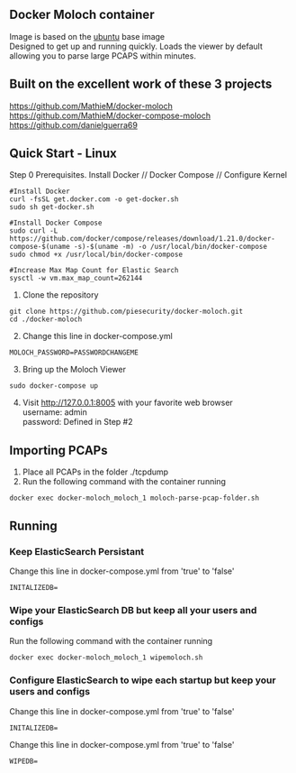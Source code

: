 
## Docker Moloch container

Image is based on the [ubuntu](https://registry.hub.docker.com/u/ubuntu/) base image  
Designed to get up and running quickly. Loads the viewer by default allowing you to parse large PCAPS within minutes.  
## Built on the excellent work of these 3 projects

https://github.com/MathieM/docker-moloch  
https://github.com/MathieM/docker-compose-moloch  
https://github.com/danielguerra69  

## Quick Start - Linux
Step 0 Prerequisites. Install Docker // Docker Compose // Configure Kernel
```
#Install Docker
curl -fsSL get.docker.com -o get-docker.sh
sudo sh get-docker.sh

#Install Docker Compose
sudo curl -L https://github.com/docker/compose/releases/download/1.21.0/docker-compose-$(uname -s)-$(uname -m) -o /usr/local/bin/docker-compose
sudo chmod +x /usr/local/bin/docker-compose

#Increase Max Map Count for Elastic Search
sysctl -w vm.max_map_count=262144
```
1. Clone the repository
```
git clone https://github.com/piesecurity/docker-moloch.git
cd ./docker-moloch
```
2. Change this line in docker-compose.yml
```
MOLOCH_PASSWORD=PASSWORDCHANGEME
```
3. Bring up the Moloch Viewer
```
sudo docker-compose up
```
4. Visit http://127.0.0.1:8005 with your favorite web browser  
username: admin  
password: Defined in Step #2  

## Importing PCAPs
1. Place all PCAPs in the folder ./tcpdump
2. Run the following command with the container running
```
docker exec docker-moloch_moloch_1 moloch-parse-pcap-folder.sh

```
## Running

### Keep ElasticSearch Persistant
Change this line in docker-compose.yml from 'true' to 'false'
```
INITALIZEDB=
```

### Wipe your ElasticSearch DB but keep all your users and configs
Run the following command with the container running
```
docker exec docker-moloch_moloch_1 wipemoloch.sh

```
### Configure ElasticSearch to wipe each startup but keep your users and configs
Change this line in docker-compose.yml from 'true' to 'false'
```
INITALIZEDB=
```
Change this line in docker-compose.yml from 'true' to 'false'
```
WIPEDB=
```
